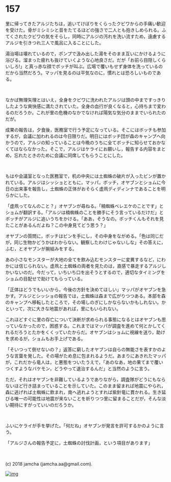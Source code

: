# 157

里に帰ってきたアルジたちは，追いてけぼりをくらったクビワからの手痛い歓迎を受けた。骨がミシミシと音をたてるほどの強さで二人とも抱きしめられる。ふてくされたクビワの気をそらし，同時にアルジの汚れを洗い流すため，遠慮するアルジを引きつれ三人で風呂に入ることにした。  

湯治場は壊れているので，ポンプで汲み出した湯をそのまま互いにかけるように浴びる。溜まった疲れも抜けていくような心地良さだ。だが「お前ら目隠しくらいしろ!」と真っ赤な顔でボッチが叫ぶ。広場で覆いもせず身体を洗っているのだから当然だろう。マッパを見るのは平気なのに，慣れとは恐ろしいものである。  

<br>  

なかば無理矢理とはいえ，全身をクビワに洗われたアルジは頭の中まですっきりしたような爽快感に満たされていた。全身の血行が良くなると，心持ちまで変わるのだろうか。これが里の危機のなかでなければ陽気な気分のままでいられたのだが。  

成果の報告は，夕食後，医務室で行う予定になっている。そこにはボッチも参加するが，会議に加われるのは今日限りだ。明日にはボッチ団が森のキャンプへ向かうので，アルジの知っていることは今晩のうちに全てボッチに知らせておかなくてはならなかった。そこで，アルジはケライにお願いし，報告する内容をまとめ，忘れたときのために会議に同席してもらうことにした。  

<br>  

もはや会議室となった医務室で，机の中央には土蜘蛛の破片が入ったビンが置かれている。アルジはシッショとともに，マッパ，ボッチ，オヤブンとショムに今日の出来事を報告し，土蜘蛛の正体がおそらく虚凧ディディンナであることを明らかにした。  

「虚凧ってなんのこと？」オヤブンが尋ねる。「楠蜘蛛ベレエケのことです」とショムが翻訳する。「アルジは楠蜘蛛のことを勝手にそう言っているだけだ」とボッチがアルジに追いうちをかける。「ああ，そうなの。ボッチくんもそれを見たことがあるんだよね？この中身見てどう思う？」  

オヤブンの質問に，ボッチはビンを手にし，その中身をながめる。「色は同じだが，同じ生物かどうかはわからない。観察したわけじゃないしな」その答えに，ふむ，とオヤブンが腕組みをする。  

あの小さなモンスターが大地の全てを飲み込むモンスターに変異するなど，にわかには信じられない。虚凧と土蜘蛛の両者を見たのは，直感で暴走するアルジしかいないのだ。今だって，いちいち口を出そうとするので，適切なタイミングをショムの目配せで助けてもらっている。  

「正体はどうでもいいから，今後の方針を決めてほしい」マッパがオヤブンを急かす。アルジとシッショの報告では，土蜘蛛は森まで広がりつつある。本部を森のキャンプへ移転したところで，その場しのぎにしかならないかもしれない。かといって，次に大きな地震があれば，里にもいられない。  

これほどすぐに里の存亡について決断が求められる事態になるとはオヤブンも思っていなかったので，困惑する。これまではマッパが調査を進めて何とかしてくれるだろうとたかをくくっていたからだ。オヤブンはショムに視線を送り，助けを求めるが，ショムもお手上げである。  

「そいつって倒せないの？」返答に窮したオヤブンは自らの無能さを表すかのような言葉を発した。その場がため息に包まれるようだ。あまりにあきれたマッパが，これだから竜人は，と悪態をついたうえで，「あのなあ，地の果てまで覆いつくすようなバケモン，どうやって退治するんだ」と当然のように言う。  

ただ，それはオヤブンを非難しているようでありながら，調査隊がどうにもならないほど行き詰まっていることを示していた。このまま留まれば地震にやられ，森に逃げれば土蜘蛛に飲まれ，南へ逃れようとすれば紫針竜に貫かれる。生き延びる唯一の可能性は地震が来ないことを祈りつつ里に留まることだが，そんな淡い期待にすがっていいのだろうか。  

<br>  

ふいにケライが手を挙げた。「何だね」オヤブンが発言を許可するかのように言う。  

「アルジさんの報告予定に，土蜘蛛の討伐計画，という項目があります」  

<br>  
<br>  
(c) 2018 jamcha (jamcha.aa@gmail.com).  

[![img](http://i.creativecommons.org/l/by-nc-sa/4.0/88x31.png)](http://creativecommons.org/licenses/by-nc-sa/4.0/deed)
